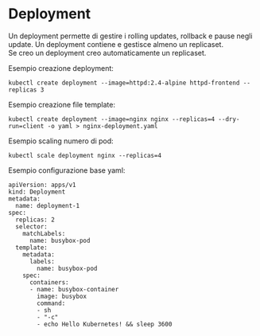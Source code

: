 Deployment
==========

Un deployment permette di gestire i rolling updates, rollback e pause negli update.
Un deployment contiene e gestisce almeno un replicaset.  
Se creo un deployment creo automaticamente un replicaset.

Esempio creazione deployment:
```
kubectl create deployment --image=httpd:2.4-alpine httpd-frontend --replicas 3
```

Esempio creazione file template:
```
kubectl create deployment --image=nginx nginx --replicas=4 --dry-run=client -o yaml > nginx-deployment.yaml
```

Esempio scaling numero di pod:
```
kubectl scale deployment nginx --replicas=4
```

Esempio configurazione base yaml:
```
apiVersion: apps/v1
kind: Deployment
metadata:
  name: deployment-1
spec:
  replicas: 2
  selector:
    matchLabels:
      name: busybox-pod
  template:
    metadata:
      labels:
        name: busybox-pod
    spec:
      containers:
      - name: busybox-container
        image: busybox
        command:
        - sh
        - "-c"
        - echo Hello Kubernetes! && sleep 3600
```